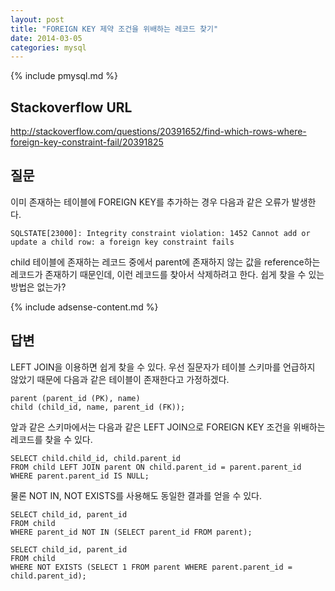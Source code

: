 ```yaml
---
layout: post
title: "FOREIGN KEY 제약 조건을 위배하는 레코드 찾기"
date: 2014-03-05 
categories: mysql
---
```


{% include pmysql.md %}

## Stackoverflow URL

http://stackoverflow.com/questions/20391652/find-which-rows-where-foreign-key-constraint-fail/20391825

## 질문

이미 존재하는 테이블에 FOREIGN KEY를 추가하는 경우 다음과 같은 오류가 발생한다.

    SQLSTATE[23000]: Integrity constraint violation: 1452 Cannot add or update a child row: a foreign key constraint fails

child 테이블에 존재하는 레코드 중에서 parent에 존재하지 않는 값을 reference하는 레코드가 존재하기 때문인데, 이런 레코드를 찾아서 삭제하려고 한다. 쉽게 찾을 수 있는 방법은 없는가?

{% include adsense-content.md %}

## 답변

LEFT JOIN을 이용하면 쉽게 찾을 수 있다. 우선 질문자가 테이블 스키마를 언급하지 않았기 때문에 다음과 같은 테이블이 존재한다고 가정하겠다.

    parent (parent_id (PK), name)
    child (child_id, name, parent_id (FK));

앞과 같은 스키마에서는 다음과 같은 LEFT JOIN으로 FOREIGN KEY 조건을 위배하는 레코드를 찾을 수 있다.

    SELECT child.child_id, child.parent_id
    FROM child LEFT JOIN parent ON child.parent_id = parent.parent_id
    WHERE parent.parent_id IS NULL;

물론 NOT IN, NOT EXISTS를 사용해도 동일한 결과를 얻을 수 있다.

    SELECT child_id, parent_id
    FROM child
    WHERE parent_id NOT IN (SELECT parent_id FROM parent);
 
    SELECT child_id, parent_id
    FROM child
    WHERE NOT EXISTS (SELECT 1 FROM parent WHERE parent.parent_id = child.parent_id);

